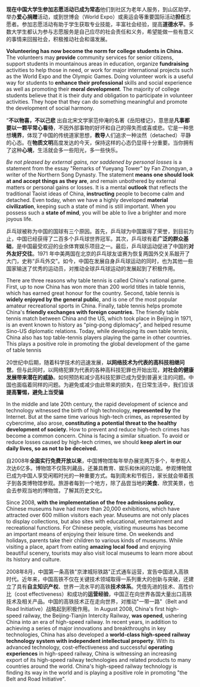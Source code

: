 **现在中国大学生参加志愿活动已成为常态**他们到社区为老年人服务，到山区助学，举办**爱心捐赠**活动，或到世博会（World Expo）或奥运会等重要国际活动**担任**志愿者。参加志愿活动有助于学生获取专业技能，丰富社会经验，提高**道德水平**。多数大学生都认为参与志愿服务是自己应尽的社会责任和义务，希望能做一些有意义的事情来回报社会，积极推动社会和谐发展。

**Volunteering has now become the norm for college students in China.** The volunteers may **provide** community services for senior citizens, support students in mountainous areas in education, organize **fundraising** activities to help those in need, or work for major international projects such as the World Expo and the Olympic Games. Doing volunteer work is a useful way for students to **enhance their professional** skills and social experience as well as promoting their **moral development**. The majority of college students believe that it is their duty and obligation to participate in volunteer activities. They hope that they can do something meaningful and promote the development of social harmony.


“**不以物喜，不以己悲** 出自北宋文学家范仲淹的名著《岳阳楼记》，意思是**凡事都要以一颗平常心看待**，不因外部事物的好坏和自己的得失而或喜或悲。它是一种思想**境界**，体现了中国的传统道家思想，**教导**人们追求一种淡然（detached）平静的心态。在**物质文明**高度发达的今天，保持这样的心态仍显得十分重要。当你拥有了这种**心境**，生活就会多一些阳光，多一些快乐。

_Be not pleased by external gains, nor saddened by personal losses_ is a statement from the essay "Remarks of Yueyang Tower" by Fan Zhongyan, a writer of the Northern Song Dynasty. The statement **means one should look at and accept things as they are**, and remain unbothered by external matters or personal gains or losses. It is a mental **outlook** that reflects the traditional Taoist ideas of China, **instructing** people to become calm and detached. Even today, when we have a highly developed **material civilization**, keeping such a state of mind is still important. When you possess such a **state of mind**, you will be able to live a brighter and more joyous life.


乒乓球被称为中国的国球有三个原因。首先，乒乓球为中国赢得了荣誉，到目前为止，中国已经获得了二百多个乒乓球世界冠军。其次，乒乓球有着**广泛的群众基础**，是中国最受欢迎的业余体育娱乐项目之一。最后，乒乓球运动促进了中国的**对外友好交往**。1971 年中美两国在北京的乒乓球友谊赛为恢复两国外交关系敲开了大门，史称“乒乓外交”。如今，中国在发展自身乒乓球运动的同时，也为其他一些国家输送了优秀的运动员，对推动全球乒乓球运动的发展起到了积极作用。

There are three reasons why table tennis is called China's national game. First, up to now China has won more than 200 world titles in table tennis, which has earned great honour for the country. Second, table tennis is **widely enjoyed by the general public**, and is one of the most popular amateur recreational sports in China. Finally, table tennis helps promote China's **friendly exchanges with foreign countries.** The friendly table tennis match between China and the US, which took place in Beijing in 1971, is an event known to history as "ping-pong diplomacy", and helped resume Sino-US diplomatic relations. Today, while developing its own table tennis, China also has top table-tennis players playing the game in other countries. This plays a positive role in promoting the global development of the game of table tennis


20世纪中后期，随着科学技术的迅速发展，**以网络技术为代表的高科技相继问世**。但与此同时，以网络犯罪为代表的各种高科技犯罪也开始出现，**对社会的健康发展带来潜在的威胁**。如何预防和减少高科技犯罪已成为受到普遍关注的问题。中国也面临着同样的问题。为避免或减少由此带来的损失，在日常生活中，我们应该**提高警惕，避免上当受骗**

In the middle and late 20th century, the rapid development of science and technology witnessed the birth of high technology, **represented by** the Internet. But at the same time various high-tech crimes, as represented by cybercrime, also arose, **constituting a** **potential threat to the healthy development of society.** How to prevent and reduce high-tech crimes has become a common concern. China is facing a similar situation. To avoid or reduce losses caused by high-tech crimes, we should **keep alert in our daily lives, so as not to be deceived.**

自2008年**全面实行免费开放以来**，中国博物馆每年举办展览两万多个，年参观人次达6亿多。博物馆不仅陈列藏品，还兼具教育、娱乐和休闲的功能。参观博物馆已成为中国人享受闲暇时光的一种重要方式。每到周末和节假日，家长就会带着孩子到各类博物馆参观。旅游者每到一个地方，除了品尝当地的**美食**、欣赏美景，也会去参观当地的博物馆，了解其历史文化。

Since 2008, **with the implementation of the free admissions policy**, Chinese museums have had more than 20,000 exhibitions, which have attracted over 600 million visitors each year. Museums are not only places to display collections, but also sites with educational, entertainment and recreational functions. For Chinese people, visiting museums has become an important means of enjoying their leisure time. On weekends and holidays, parents take their children to various kinds of museums. While visiting a place, apart from eating **amazing local food** and enjoying beautiful scenery, tourists may also visit local museums to learn more about its history and culture.


2008年8月，中国第一条高铁"京津城际铁路"正式通车运营，宣告中国进入高铁时代。近年来，中国高铁不仅在关键技术领域取得一系列重大的创新与突破，还建立了具有**自主知识产权**、世界一流水平的高铁**技术体系**。凭借先进的技术、高性价比（cost effectiveness）和成功的**运营经验**，中国正在向世界各国大量出口高铁技术及相关产品。中国的高铁技术正在走向世界，对推动"一带一路"（Belt and Road Initiative）战略起到积极作用。
In August 2008, China's first high-speed railway, the Beijing-Tianjin Intercity Railway, **was opened**, ushering China into an era of high-speed railway. In recent years, in addition to achieving a series of major innovations and breakthroughs in key technologies, China has also developed a **world-class high-speed railway technology system with independent intellectual property**. With its advanced technology, cost-effectiveness and successful **operating experiences** in high-speed railway, China is witnessing an increasing export of its high-speed railway technologies and related products to many countries around the world. China's high-speed railway technology is finding its way in the world and is playing a positive role in promoting "the Belt and Road Initiative".

